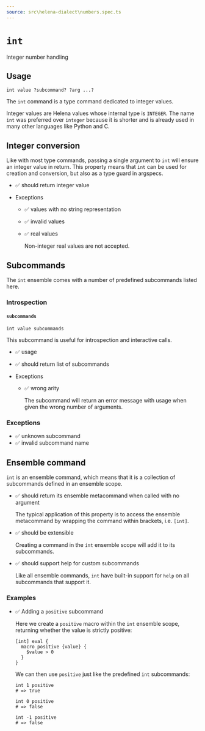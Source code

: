 ```yaml
---
source: src\helena-dialect\numbers.spec.ts
---
```

# <a id="int"></a>`int`

Integer number handling

## Usage

```lna
int value ?subcommand? ?arg ...?
```

The `int` command is a type command dedicated to integer values.

Integer values are Helena values whose internal type is `INTEGER`. The
name `int` was preferred over `integer` because it is shorter and is
already used in many other languages like Python and C.


## <a id="int-integer-conversion"></a>Integer conversion

Like with most type commands, passing a single argument to `int` will
ensure an integer value in return. This property means that `int` can
be used for creation and conversion, but also as a type guard in
argspecs.

- ✅ should return integer value

- Exceptions

  - ✅ values with no string representation
  - ✅ invalid values
  - ✅ real values

    Non-integer real values are not accepted.


## <a id="int-subcommands"></a>Subcommands

The `int` ensemble comes with a number of predefined subcommands
listed here.


### <a id="int-subcommands-introspection"></a>Introspection


#### <a id="int-subcommands-introspection-subcommands"></a>`subcommands`

```lna
int value subcommands
```

This subcommand is useful for introspection and interactive
calls.

- ✅ usage
- ✅ should return list of subcommands

- Exceptions

  - ✅ wrong arity

    The subcommand will return an error message with usage when
    given the wrong number of arguments.


### <a id="int-subcommands-exceptions"></a>Exceptions

- ✅ unknown subcommand
- ✅ invalid subcommand name

## <a id="int-ensemble-command"></a>Ensemble command

`int` is an ensemble command, which means that it is a collection
of subcommands defined in an ensemble scope.

- ✅ should return its ensemble metacommand when called with no argument

  The typical application of this property is to access the ensemble
  metacommand by wrapping the command within brackets, i.e. `[int]`.

- ✅ should be extensible

  Creating a command in the `int` ensemble scope will add it to its
  subcommands.

- ✅ should support help for custom subcommands

  Like all ensemble commands, `int` have built-in support for `help`
  on all subcommands that support it.


### <a id="int-ensemble-command-examples"></a>Examples

- ✅ Adding a `positive` subcommand

  Here we create a `positive` macro within the `int` ensemble
  scope, returning whether the value is strictly positive:

  ```lna
  [int] eval {
    macro positive {value} {
      $value > 0
    }
  }
  ```

  We can then use `positive` just like the predefined `int`
  subcommands:

  ```lna
  int 1 positive
  # => true
  ```

  ```lna
  int 0 positive
  # => false
  ```

  ```lna
  int -1 positive
  # => false
  ```


